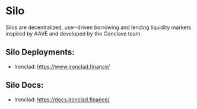 # Silo

Silos are decentralized, user-driven borrowing and lending liquidity markets inspired by AAVE and developed by the Conclave team.

## Silo Deployments:
* Ironclad: https://www.ironclad.finance/

## Silo Docs:
* Ironclad: https://docs.ironclad.finance/
